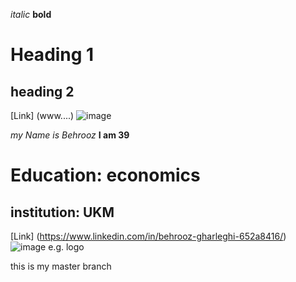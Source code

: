 *italic*
**bold**
# Heading 1
## heading 2
[Link] (www....)
![image](www....)

*my Name is Behrooz*
**I am 39**
# Education: economics
## institution: UKM 
[Link] (https://www.linkedin.com/in/behrooz-gharleghi-652a8416/)
![image e.g. logo](https://www.linkedin.com/in/behrooz-gharleghi-652a8416/)


this is my master branch